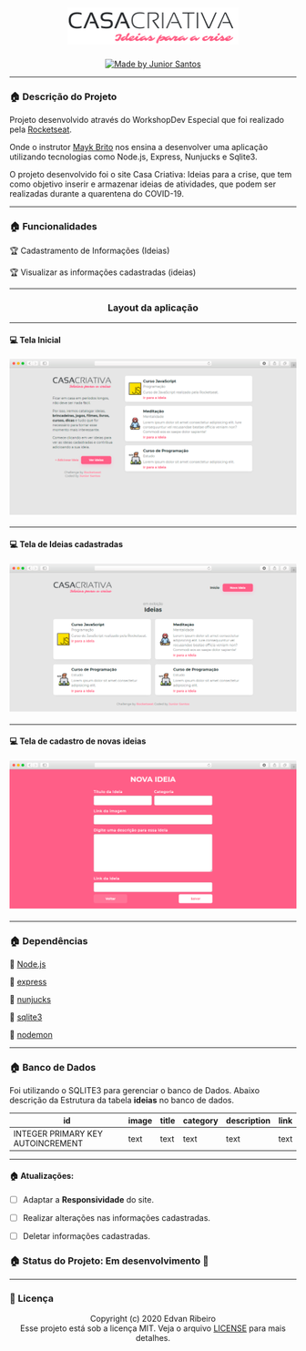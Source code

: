 <h1 align="center">
    <img width="300px" alt="Logo Casa Criativa" src="./public/img/logo.png" />
</h1>
<p align="center">
<a href="https://rocketseat.com.br">
	<img alt="Made by Junior Santos" src="https://img.shields.io/badge/made%20by-Junior Santos-%237519C1">
</a>
<p/>

------

### :house: Descrição do Projeto

Projeto desenvolvido através do WorkshopDev Especial que foi realizado pela [Rocketseat](https://rocketseat.com.br/).

Onde o instrutor [Mayk Brito](https://github.com/maykbrito) nos ensina a desenvolver uma aplicação utilizando tecnologias como Node.js, Express, Nunjucks e Sqlite3.

O projeto desenvolvido foi o site Casa Criativa: Ideias para a crise, que tem como objetivo inserir e armazenar ideias de atividades, que podem ser realizadas durante a quarentena do COVID-19.

------

### :house: Funcionalidades

:trophy: Cadastramento de Informações (Ideias)

:trophy: Visualizar as informações cadastradas (ideias)

------

<h3 align="center">
    Layout da aplicação
</h3>

------

#### :computer: Tela Inicial

<h4 align="center">
    <img src="./design/layout_home.png"/>
</h4>

------

#### :computer: Tela de Ideias cadastradas

<h4 align="center">
    <img src="./design/layout_ideias.png"/>
</h4>

------

#### :computer: Tela de cadastro de novas ideias

<h4 align="center">
    <img src="./design/layout_add_ideias.png"/>
</h4>

------

### :house: Dependências

:vertical_traffic_light: [Node.js](https://nodejs.org/en/)

:vertical_traffic_light: [express](https://expressjs.com/pt-br/)

:vertical_traffic_light: [nunjucks](https://mozilla.github.io/nunjucks/)

:vertical_traffic_light: [sqlite3](https://www.sqlite.org/index.html)

:vertical_traffic_light: [nodemon](https://www.npmjs.com/package/nodemon)

-----

### :house: Banco de Dados

Foi utilizando o SQLITE3 para gerenciar o banco de Dados. Abaixo descrição da Estrutura da tabela **ideias** no banco de dados.

| id | image | title | category | description |link|
| --- | --- | --- | --- | --- | --- |
|INTEGER PRIMARY KEY AUTOINCREMENT| text | text | text | text | text |

------
#### :house: Atualizações:
- [ ] Adaptar a **Responsividade** do site.

- [ ] Realizar alterações nas informações cadastradas.

- [ ] Deletar informações cadastradas.

### :house: Status do Projeto: Em desenvolvimento :construction:
------

### :pencil: Licença

<p align="center">
	Copyright (c) 2020 Edvan Ribeiro
    <br/>
    Esse projeto está sob a licença MIT. Veja o arquivo <a href="https://github.com/ejunior01/projetos_by_rocketseat/blob/master/LICENSE">LICENSE</a> para mais detalhes.
</p>

